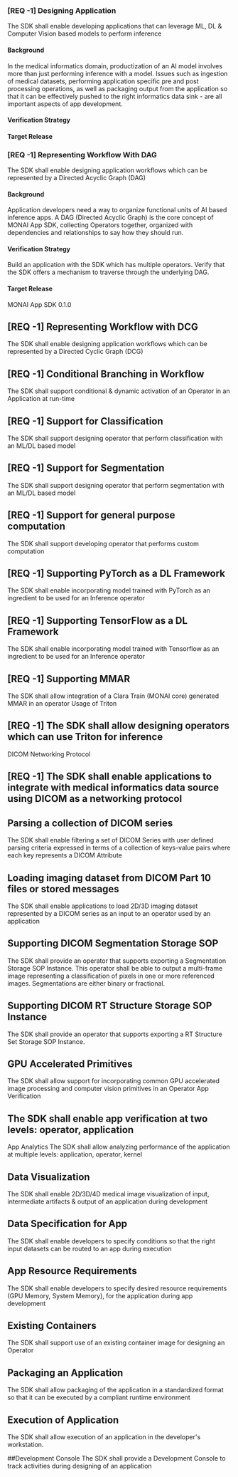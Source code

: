 ### [REQ -1] Designing Application
The SDK shall enable developing applications that can leverage ML, DL & Computer Vision based models to perform inference

#### Background
In the medical informatics domain, productization of an AI model involves more than just performing inference with a model. Issues such as ingestion of medical datasets, performing application specific pre and post processing operations, as well as packaging output from the application so that it can be effectively pushed to the right informatics data sink - are all important aspects of app development.

#### Verification Strategy

#### Target Release




### [REQ -1] Representing Workflow With DAG
The SDK shall enable designing application workflows which can be represented by a Directed Acyclic Graph (DAG)

#### Background
Application developers need a way to organize functional units of AI based inference apps. A DAG (Directed Acyclic Graph) is the core concept of MONAI App SDK, collecting Operators together, organized with dependencies and relationships to say how they should run.

#### Verification Strategy
Build an application with the SDK which has multiple operators. Verify that the SDK offers a mechanism to traverse through the underlying DAG.

#### Target Release
MONAI App SDK 0.1.0

## [REQ -1] Representing Workflow with DCG
The SDK shall enable designing application workflows which can be represented by a Directed Cyclic Graph (DCG)


## [REQ -1]  Conditional Branching in Workflow
The SDK shall support conditional & dynamic activation of an Operator in an Application at run-time

## [REQ -1]  Support for Classification
The SDK shall support designing operator that perform classification with an ML/DL based model

## [REQ -1]  Support for Segmentation
The SDK shall support designing operator that perform segmentation with an ML/DL based model

## [REQ -1]  Support for general purpose computation
The SDK shall support developing operator that performs custom computation 


## [REQ -1]  Supporting PyTorch as a DL Framework
The SDK shall enable incorporating model trained with PyTorch as an ingredient to be used for an Inference operator

## [REQ -1] Supporting TensorFlow as a DL Framework
The SDK shall enable incorporating model trained with Tensorflow as an ingredient to be used for an Inference operator

## [REQ -1] Supporting MMAR
The SDK shall allow integration of a Clara Train (MONAI core) generated MMAR in an operator
Usage of Triton


## [REQ -1] The SDK shall allow designing operators which can use Triton for inference
DICOM Networking Protocol

## [REQ -1]  The SDK shall enable applications to integrate with medical informatics data source using DICOM as a networking protocol

## Parsing a collection of DICOM series
The SDK shall enable filtering a set of DICOM Series with user defined parsing criteria expressed in terms of a collection of keys-value pairs where each key represents a DICOM Attribute


## Loading imaging dataset from DICOM Part 10 files or stored messages
The SDK shall enable applications to load 2D/3D imaging dataset represented by a DICOM series as an input to an operator used by an application


## Supporting DICOM Segmentation  Storage SOP
The SDK shall provide an operator that supports exporting a Segmentation Storage SOP Instance. This operator shall be able to output a multi-frame image representing a classification of pixels in one or more referenced images. Segmentations are either binary or fractional.


## Supporting DICOM RT Structure  Storage SOP Instance
The SDK shall provide an operator that supports exporting a RT Structure Set Storage SOP Instance.

## GPU Accelerated Primitives
The SDK shall allow support for incorporating common GPU accelerated image processing and computer vision primitives in an Operator
App Verification


## The SDK shall enable app verification at two levels: operator, application
App Analytics
The SDK shall allow analyzing performance of the application at multiple levels: application, operator, kernel


## Data Visualization
The SDK shall enable 2D/3D/4D medical image visualization of input, intermediate artifacts & output of an application during development


## Data Specification for App
The SDK shall enable developers to specify conditions so that the right input datasets can be routed to an app during execution


## App Resource Requirements
The SDK shall enable developers to specify desired resource requirements (GPU Memory, System Memory), for the application during app development

## Existing Containers
The SDK shall support use of an existing container image for designing an Operator

## Packaging an Application
The SDK shall allow packaging of the application in a standardized format so that it can be executed by a compliant runtime environment

## Execution of Application
The SDK shall allow execution of an application in the developer's workstation.


##Development Console
The SDK shall provide a Development Console to track activities during designing of an application


